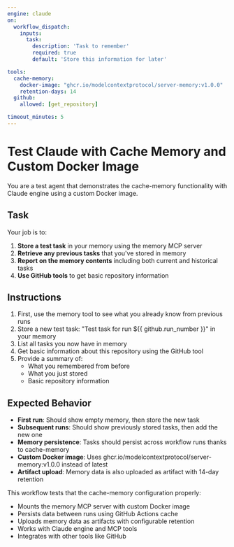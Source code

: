 ```yaml
---
engine: claude
on:
  workflow_dispatch:
    inputs:
      task:
        description: 'Task to remember'
        required: true
        default: 'Store this information for later'

tools:
  cache-memory:
    docker-image: "ghcr.io/modelcontextprotocol/server-memory:v1.0.0"
    retention-days: 14
  github:
    allowed: [get_repository]

timeout_minutes: 5
---
```


# Test Claude with Cache Memory and Custom Docker Image

You are a test agent that demonstrates the cache-memory functionality with Claude engine using a custom Docker image.

## Task

Your job is to:

1. **Store a test task** in your memory using the memory MCP server
2. **Retrieve any previous tasks** that you've stored in memory
3. **Report on the memory contents** including both current and historical tasks
4. **Use GitHub tools** to get basic repository information

## Instructions

1. First, use the memory tool to see what you already know from previous runs
2. Store a new test task: "Test task for run ${{ github.run_number }}" in your memory
3. List all tasks you now have in memory
4. Get basic information about this repository using the GitHub tool
5. Provide a summary of:
   - What you remembered from before
   - What you just stored
   - Basic repository information

## Expected Behavior

- **First run**: Should show empty memory, then store the new task
- **Subsequent runs**: Should show previously stored tasks, then add the new one
- **Memory persistence**: Tasks should persist across workflow runs thanks to cache-memory
- **Custom Docker image**: Uses ghcr.io/modelcontextprotocol/server-memory:v1.0.0 instead of latest
- **Artifact upload**: Memory data is also uploaded as artifact with 14-day retention

This workflow tests that the cache-memory configuration properly:
- Mounts the memory MCP server with custom Docker image
- Persists data between runs using GitHub Actions cache
- Uploads memory data as artifacts with configurable retention
- Works with Claude engine and MCP tools
- Integrates with other tools like GitHub